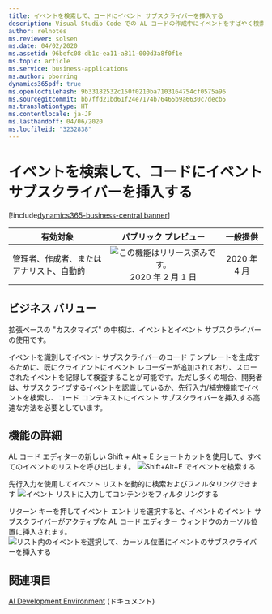 ```yaml
---
title: イベントを検索して、コードにイベント サブスクライバーを挿入する
description: Visual Studio Code での AL コードの作成中にイベントをすばやく検索し、選択したイベントに対するイベント サブスクライバーをコードに挿入します。
author: relnotes
ms.reviewer: solsen
ms.date: 04/02/2020
ms.assetid: 96befc08-db1c-ea11-a811-000d3a8f0f1e
ms.topic: article
ms.service: business-applications
ms.author: pborring
dynamics365pdf: true
ms.openlocfilehash: 9b33182532c150f0210ba7103164754cf0575a96
ms.sourcegitcommit: bb7ffd21bd61f24e7174b76465b9a6630c7decb5
ms.translationtype: HT
ms.contentlocale: ja-JP
ms.lasthandoff: 04/06/2020
ms.locfileid: "3232838"
---
```

# <a name="look-up-events-and-insert-event-subscriber-in-code"></a>イベントを検索して、コードにイベント サブスクライバーを挿入する
[!include[dynamics365-business-central banner](../includes/dynamics365-business-central.md)]

| 有効対象    |  パブリック プレビュー | 一般提供 | 
| ---------- | :----------: |:----------: |
|管理者、作成者、またはアナリスト、自動的|![この機能はリリース済みです。](/dynamics365-release-plan/media/green-checkmark.png "この機能はリリース済みです。") 2020 年 2 月 1 日| 2020 年 4 月|


## <a name="business-value"></a>ビジネス バリュー
<!-- bv start -->
拡張ベースの "カスタマイズ" の中核は、イベントとイベント サブスクライバーの使用です。 

イベントを識別してイベント サブスクライバーのコード テンプレートを生成するために、既にクライアントにイベント レコーダーが追加されており、スローされたイベントを記録して検査することが可能です。ただし多くの場合、開発者は、サブスクライブするイベントを認識しているか、先行入力/補完機能でイベントを検索し、コード コンテキストにイベント サブスクライバーを挿入する高速な方法を必要としています。
<!-- bv end -->



## <a name="feature-details"></a>機能の詳細
<!--feature detail start -->
AL コード エディターの新しい Shift + Alt + E ショートカットを使用して、すべてのイベントのリストを呼び出します。 
![Shift+Alt+E でイベントを検索する](media/event-lookup.png "Shift+Alt+E でイベントを検索する")

先行入力を使用してイベント リストを動的に検索およびフィルタリングできます ![イベント リストに入力してコンテンツをフィルタリングする](media/event-lookup-type-ahead.png "イベントリストに入力してコンテンツをフィルタリングする")

リターン キーを押してイベント エントリを選択すると、イベントのイベント サブスクライバーがアクティブな AL コード エディター ウィンドウのカーソル位置に挿入されます。
![リスト内のイベントを選択して、カーソル位置にイベントのサブスクライバーを挿入する](media/event-subscriber-insert.png "リスト内のイベントを選択して、カーソル位置にイベントのサブスクライバーを挿入する")
<!--feature detail end -->










## <a name="see-also"></a>関連項目


<!--docs start-->
[Al Development Environment](https://docs.microsoft.com/dynamics365/business-central/dev-itpro/developer/devenv-reference-overview) (ドキュメント)
<!--docs end-->

